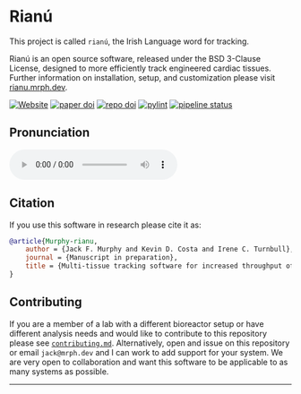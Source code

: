 # Rianú 

This project is called `rianú`, the Irish Language word for tracking. 

Rianú is an open source software, released under the BSD 3-Clause License, designed to more efficiently track engineered cardiac tissues. Further information on installation, setup, and customization please visit [rianu.mrph.dev](https://rianu.mrph.dev).

[![Website](https://img.shields.io/website?down_color=red&down_message=offline&label=docs&style=flat&up_color=success&up_message=online&url=https://rianu.mrph.dev)](https://rianu.mrph.dev)
[![paper doi](https://img.shields.io/badge/paper%20doi-manuscript%20in%20preparation-blue)](https://gitlab.com/hect-software/rianu)
[![repo doi](https://img.shields.io/badge/repo%20doi-10.17605/OSF.IO/YWCHZ-blue)](https://doi.org/10.17605/OSF.IO/YWCHZ)
[![pylint](https://hect-software.gitlab.io/rianu/badges/pylint.svg)](https://hect-software.gitlab.io/rianu/lint/)
[![pipeline status](https://gitlab.com/hect-software/rianu/badges/main/pipeline.svg)](https://gitlab.com/hect-software/rianu/commits/main)



## Pronunciation  
![](https://www.focloir.ie/media/ei/sounds/rianu_x_u.mp3)

## Citation  

If you use this software in research please cite it as:  
```bibtex
@article{Murphy-rianu,
    author = {Jack F. Murphy and Kevin D. Costa and Irene C. Turnbull},
    journal = {Manuscript in preparation},
    title = {Multi-tissue tracking software for increased throughput of engineered cardiac tissues},
}
```  

## Contributing  
  
If you are a member of a lab with a different bioreactor setup or have different analysis needs and would like to contribute to this repository please see [`contributing.md`](https://gitlab.com/hect-software/rianu/-/blob/main/CONTRIBUTING.md). Alternatively, open and issue on this repository or email `jack@mrph.dev` and I can work to add support for your system. We are very open to collaboration and want this software to be applicable to as many systems as possible.


---

